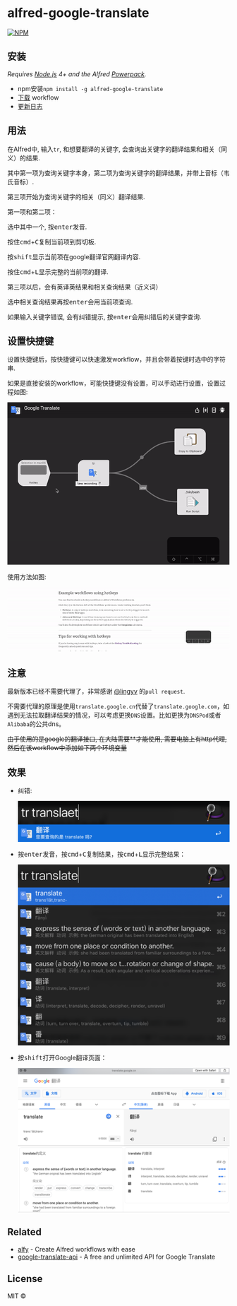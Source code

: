 # alfred-google-translate
[![NPM](https://nodei.co/npm/alfred-google-translate.png)](https://nodei.co/npm/alfred-google-translate/)

## 安装

*Requires [Node.js](https://nodejs.org) 4+ and the Alfred [Powerpack](https://www.alfredapp.com/powerpack/).*

- npm安装`npm install -g alfred-google-translate`
- [下载](https://github.com/xfslove/alfred-google-translate/releases/tag/v1.1.3) workflow
- [更新日志](https://github.com/xfslove/alfred-google-translate/releases)


## 用法

在Alfred中, 输入`tr`, 和想要翻译的关键字, 会查询出关键字的翻译结果和相关（同义）的结果.

其中第一项为查询关键字本身，第二项为查询关键字的翻译结果，并带上音标（韦氏音标）.

第三项开始为查询关键字的相关（同义）翻译结果.

第一项和第二项：

选中其中一个, 按<kbd>enter</kbd>发音.

按住<kbd>cmd</kbd>+<kbd>C</kbd>复制当前项到剪切板.

按<kbd>shift</kbd>显示当前项在google翻译官网翻译内容.

按住<kbd>cmd</kbd>+<kbd>L</kbd>显示完整的当前项的翻译.

第三项以后，会有英译英结果和相关查询结果（近义词）

选中相关查询结果再按<kbd>enter</kbd>会用当前项查询.

如果输入关键字错误, 会有纠错提示, 按<kbd>enter</kbd>会用纠错后的关键字查询.

## 设置快捷键

设置快捷键后，按快捷键可以快速激发workflow，并且会带着按键时选中的字符串.

如果是直接安装的workflow，可能快捷键没有设置，可以手动进行设置，设置过程如图: 

![hotkey](media/hotkey.gif)

使用方法如图:

![result](media/result.gif)



## 注意

最新版本已经不需要代理了，非常感谢 [@lingyv](https://github.com/lingyv) 的`pull request`.

不需要代理的原理是使用`translate.google.cn`代替了`translate.google.com`，如遇到无法拉取翻译结果的情况，可以考虑更换`DNS`设置。比如更换为`DNSPod`或者`Alibaba`的公共dns。

~~由于使用的是google的翻译接口, 在大陆需要**才能使用, 需要电脑上有http代理,~~
~~然后在该workflow中添加如下两个环境变量~~

## 效果

- 纠错:

  ![corrected.png](media/corrected.png)

- 按<kbd>enter</kbd>发音，按<kbd>cmd</kbd>+<kbd>C</kbd>复制结果，按<kbd>cmd</kbd>+<kbd>L</kbd>显示完整结果：

    ![general.png](media/general.png)
- 按<kbd>shift</kbd>打开Google翻译页面：

    ![quicklook.png](media/quicklook.png)

## Related

- [alfy](https://github.com/sindresorhus/alfy) - Create Alfred workflows with ease
- [google-translate-api](https://github.com/vitalets/google-translate-api) - A free and unlimited API for Google Translate


## License

MIT © 
